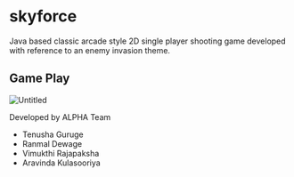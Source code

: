 # skyforce

Java based classic arcade style 2D single player shooting game developed with reference to an enemy invasion theme.

## Game Play

<img src="https://i.ibb.co/nwJjw21/Untitled.jpg" alt="Untitled" border="0">

Developed by ALPHA Team
* Tenusha Guruge
* Ranmal Dewage
* Vimukthi Rajapaksha
* Aravinda Kulasooriya
